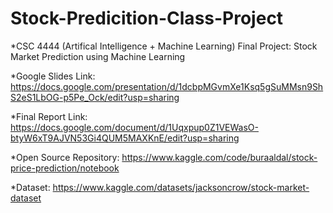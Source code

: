 # Stock-Predicition-Class-Project
*CSC 4444 (Artifical Intelligence + Machine Learning) Final Project: Stock Market Prediction using Machine Learning

*Google Slides Link: https://docs.google.com/presentation/d/1dcbpMGvmXe1Ksq5gSuMMsn9ShS2eS1LbOG-p5Pe_Ock/edit?usp=sharing

*Final Report Link: https://docs.google.com/document/d/1Uqxpup0Z1VEWasO-btyW6xT9AJVN53Gi4QUM5MAXKnE/edit?usp=sharing

*Open Source Repository: https://www.kaggle.com/code/buraaldal/stock-price-prediction/notebook 

*Dataset: https://www.kaggle.com/datasets/jacksoncrow/stock-market-dataset 
